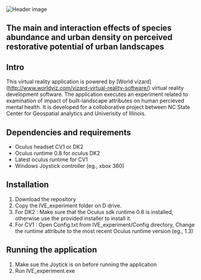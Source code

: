 ![Header image](https://github.com/ptabriz/Interactions_Species_Urban_Density_IVE/blob/master/img/IMG_9594.jpg)


## The main and interaction effects of species abundance and urban density on perceived restorative potential of urban landscapes 

## Intro
This virtual reality application is powered by [World vizard] (http://www.worldviz.com/vizard-virtual-reality-software/) virtual reality development software. The application executes an experiment related to examination of impact of built-landscape attributes on human percieved mental health. It is developed for a colloborative project between NC State Center for Geospatial analytics and Univerisity of Illinois. 

## Dependencies and requirements
-   Oculus headset CV1 or DK2
-   Oculus runtime 0.8 for oculus DK2
-   Latest oculus runtime for CV1
-   Windows Joystick controller (eg., xbox 360)

## Installation
1. Download the repository
2. Copy the IVE_experiment folder on D drive. 
3. For DK2 : Make sure that the Oculus sdk runtime 0.8 is installed, otherwise use the provided installer to install it. 
4. For CV1 : Open Config.txt from IVE_experiment/Config directory, Change the runtime attribute to the most recent Oculus runtime version (eg., 1.3)  

## Running the application
1. Make sue the Joytick is on before running the application 
2. Run IVE_experiment.exe

